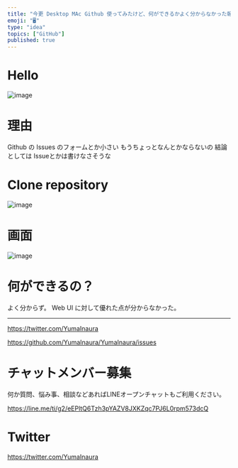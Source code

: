 ```yaml
---
title: "今更 Desktop MAc Github 使ってみたけど、何ができるかよく分からなかった報告。"
emoji: "🖥"
type: "idea"
topics: ["GitHub"]
published: true
---
```




# Hello

![image](https://user-images.githubusercontent.com/13635059/51155823-34c8bd80-18bc-11e9-9d58-7149d6b5dd26.png)

# 理由

Github の Issues のフォームとか小さい
もうちょっとなんとかならないの
結論としては Issueとかは書けなさそうな

 # Clone repository


![image](https://user-images.githubusercontent.com/13635059/51155960-c89a8980-18bc-11e9-8fa1-61c465785873.png)

# 画面

![image](https://user-images.githubusercontent.com/13635059/51155979-e0720d80-18bc-11e9-8d17-705c1d14d3a5.png)

# 何ができるの？

よく分からず。
Web UI に対して優れた点が分からなかった。


---

https://twitter.com/YumaInaura

https://github.com/YumaInaura/YumaInaura/issues








<!-- Update From Qiita API -->

# チャットメンバー募集


何か質問、悩み事、相談などあればLINEオープンチャットもご利用ください。

https://line.me/ti/g2/eEPltQ6Tzh3pYAZV8JXKZqc7PJ6L0rpm573dcQ





# Twitter


https://twitter.com/YumaInaura


<!-- Update From Qiita API -->


